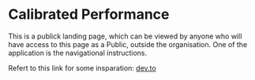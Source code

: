 # Calibrated Performance
This is a publick landing page, which can be viewed by anyone who will have access to this page as a Public, outside the organisation.
One of the application is the navigational instructions.

Refert to this link for some insparation: [dev.to](https://dev.to/github/10-standout-github-profile-readmes-h2o)
